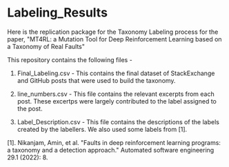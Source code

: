 # Labeling_Results

Here is the replication package for the Taxonomy Labeling process for the paper, "MT4RL: a Mutation Tool for Deep Reinforcement Learning based on a Taxonomy of Real Faults"

This repository contains the following files - 

1. Final_Labeling.csv - This contains the final dataset of StackExchange and GitHub posts that were used to build the taxonomy.

2. line_numbers.csv - This file contains the relevant excerpts from each post. These excertps were largely contributed to the label assigned to the post.

3. Label_Description.csv - This file contains the descriptions of the labels created by the labellers. We also used some labels from [1].


[1]. Nikanjam, Amin, et al. "Faults in deep reinforcement learning programs: a taxonomy and a detection approach." Automated software engineering 29.1 (2022): 8.
